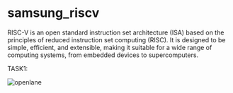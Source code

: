 # samsung_riscv

RISC-V is an open standard instruction set architecture (ISA) based on the principles of reduced instruction set computing (RISC). It is designed to be simple, efficient, and extensible, making it suitable for a wide range of computing systems, from embedded devices to supercomputers.

TASK1:



![openlane](https://github.com/user-attachments/assets/53255d29-317b-49b8-a1c4-0a0d399b11ee)
